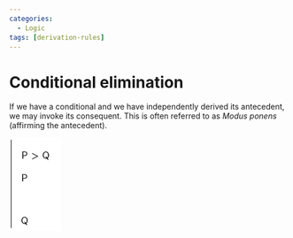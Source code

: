 ```yaml
---
categories:
  - Logic
tags: [derivation-rules]
---
```


# Conditional elimination

If we have a conditional and we have independently derived its antecedent, we may invoke its consequent. This is often referred to as _Modus ponens_ (affirming the antecedent).

![](/_img/cond-elim.png)
